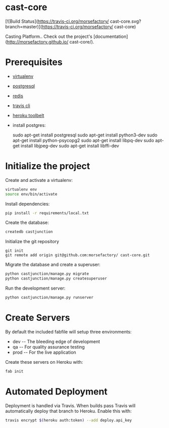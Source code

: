 # cast-core
[![Build Status](https://travis-ci.org/morsefactory/ cast-core.svg?branch=master)](https://travis-ci.org/morsefactory/ cast-core)

Casting Platform.. Check out the project's [documentation](http://morsefactory.github.io/ cast-core/).

# Prerequisites
- [virtualenv](https://virtualenv.pypa.io/en/latest/)
- [postgresql](http://www.postgresql.org/)
- [redis](http://redis.io/)
- [travis cli](http://blog.travis-ci.com/2013-01-14-new-client/)
- [heroku toolbelt](https://toolbelt.heroku.com/)
- install postgres: 

  sudo apt-get install postgresql
  sudo apt-get install python3-dev
  sudo apt-get install python-psycopg2
  sudo apt-get install libpq-dev
  sudo apt-get install libjpeg-dev
  sudo apt-get install libffi-dev

# Initialize the project
Create and activate a virtualenv:

```bash
virtualenv env
source env/bin/activate
```
Install dependencies:

```bash
pip install -r requirements/local.txt
```
Create the database:

```bash
createdb castjunction
```
Initialize the git repository

```
git init
git remote add origin git@github.com:morsefactory/ cast-core.git
```

Migrate the database and create a superuser:
```bash
python castjunction/manage.py migrate
python castjunction/manage.py createsuperuser
```

Run the development server: 
```bash
python castjunction/manage.py runserver
```

# Create Servers
By default the included fabfile will setup three environments:

- dev -- The bleeding edge of development
- qa -- For quality assurance testing
- prod -- For the live application

Create these servers on Heroku with:

```bash
fab init
```

# Automated Deployment
Deployment is handled via Travis. When builds pass Travis will automatically deploy that branch to Heroku. Enable this with:
```bash
travis encrypt $(heroku auth:token) --add deploy.api_key
```
